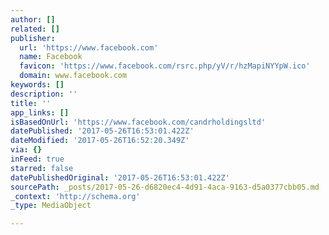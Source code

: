 ```yaml
---
author: []
related: []
publisher:
  url: 'https://www.facebook.com'
  name: Facebook
  favicon: 'https://www.facebook.com/rsrc.php/yV/r/hzMapiNYYpW.ico'
  domain: www.facebook.com
keywords: []
description: ''
title: ''
app_links: []
isBasedOnUrl: 'https://www.facebook.com/candrholdingsltd'
datePublished: '2017-05-26T16:53:01.422Z'
dateModified: '2017-05-26T16:52:20.349Z'
via: {}
inFeed: true
starred: false
datePublishedOriginal: '2017-05-26T16:53:01.422Z'
sourcePath: _posts/2017-05-26-d6820ec4-4d91-4aca-9163-d5a0377cbb05.md
_context: 'http://schema.org'
_type: MediaObject

---
```


